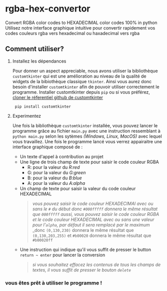 # rgba-hex-convertor
Convert RGBA color codes to HEXADECIMAL color codes 100% in python
Utilisez notre interface graphique intuitive pour convertir rapidement vos codes couleurs rgba vers hexadecimal ou haxadecimal vers rgba

## Comment utiliser?
1. Installez les dépendances

   Pour donner un aspect appreciable, nous avons utiliser la bibliothèque `customtkinter` qui est une amélioration au niveau de la qualité de widgets de la bibiothèque classique `tkinter`. Ainsi vous aurez donc besoin d'installer `customtkinter` afin de pouvoir utiliser correctement le programme.
  Installer customtkinter depuis `pip` ou si vous préférez, [cloner le réferentiel github de customtkinter](https://github.com/Gaetan26)
   ```
    pip install customtkinter
    ```
3. Experimentez 

   Une fois la bibliothèque `customtkinter` installée, vous pouvez lancer le programme grâce au fichier `main.py` avec une instruction ressemblant à `python main.py` selon les sytèmes _(Windows, Linux, MacOS)_ avec lequel vous travaillez.
   Une fois le programme lancé vous verrez appairaitre une interface graphique composé de :
   * Un texte d'appel à contribution au projet
   * Une ligne de trois champ de texte pour saisir le code couleur RGBA
      * R: pour la valeur du _R:red_
      * G: pour la valeur du _G:green_
      * B: pour la valeur du _B:blue_
      * A: pour la valeur du _A:alpha_
   * Un champ de texte pour saisir la valeur du code couleur HEXADECIMAL
      > _vous pouvez saisir le code couleur HEXADECIMAl avec ou sans le `#` du début_
      > _donc `#000fffff` donnera le même résultat que `000fffff`_
      > _aussi, vous pouvez saisir le code couleur RGBA et le code couleur HEXADECIMAL avec ou sans une valeur pour l'`alpha`, par défaut il sera remplacé par le maximum_
      > _donc `(0,130,230)` donnera le même résultat que `(0,130,203,255)` et `#b00020` donnera le même résultat que `#b00020ff`
   * Une instruction qui indique qu'il vous suffit de presser le button `return ~ enter` pour lancer la conversion
      > _si vous souhaitez effacez les contenus de tous les champs de textes, il vous suffit de presser le bouton `delete`_

### vous êtes prêt à utiliser le programme !
